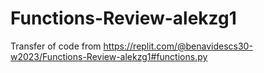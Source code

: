 # Functions-Review-alekzg1

Transfer of code from https://replit.com/@benavidescs30-w2023/Functions-Review-alekzg1#functions.py